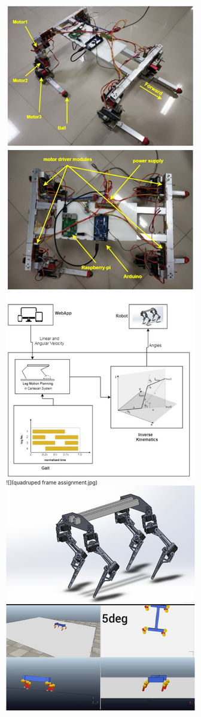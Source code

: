 

![](actualRobot-labeled.jpg)
![](actualRobotTop-labeled.jpg)
![](ControlFlow(2).jpg)
![](quadruped frame assignment.jpg)
![](robot(aluminium).png)
![](vrep-5deg_slope.png)
